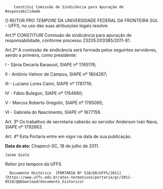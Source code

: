         Constitui Comissão de Sindicância para Apuração de Responsabilidade  

O REITOR  *PRO TEMPORE*  DA UNIVERSIDADE FEDERAL DA FRONTEIRA SUL - UFFS, no uso das suas atribuições legais resolve:

 Art.1º CONSTITUIR Comissão de sindicância para apuração de responsabilidade, conforme processo 23205.003385/2011-81.

 Art.2º A comissão de sindicância será formada pelos seguintes servidores, sendo a primeira, como presidente:

 I - Sânia Decarla Barasuol, SIAPE nº 1765176;

 II - Antônio Valmor de Campos, SIAPE nº 1804267;

 III - Luciano Lores Caimi, SIAPE nº 1781719;

 IV - Fábio Bulegon, SIAPE nº 1764660;

 V - Marcos Roberto Gregolin, SIAPE nº 1765095;

 VI - Gabriela do Nascimento, SIAPE nº 1677159.

  

 Art. 3º Os trabalhos de secretaria caberão ao servidor Anderson Ivan Nava, SIAPE nº 1792663.

 Art. 4º Esta Portaria entre em vigor na data de sua publicação.

  

   **Data do ato:** Chapecó-SC, 18 de julho de 2011.   
 

    Jaime Giolo   
 Reitor pro tempore da UFFS 

      Documento Histórico  [PORTARIA Nº 518/GR/UFFS/2011](https://www.uffs.edu.br/atos-normativos/portaria/gr/2011-0518/@@download/documento_historico)     
      